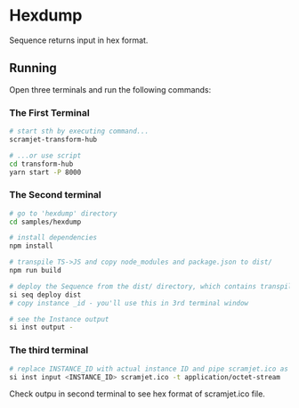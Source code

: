 
# Hexdump

Sequence returns input in hex format.

## Running

Open three terminals and run the following commands:

### The First Terminal

```bash
# start sth by executing command...
scramjet-transform-hub

# ...or use script
cd transform-hub
yarn start -P 8000
```

### The Second terminal

```bash
# go to 'hexdump' directory
cd samples/hexdump

# install dependencies
npm install

# transpile TS->JS and copy node_modules and package.json to dist/
npm run build

# deploy the Sequence from the dist/ directory, which contains transpiled code, package.json and node_modules
si seq deploy dist
# copy instance _id - you'll use this in 3rd terminal window

# see the Instance output
si inst output -
```

### The third terminal

```bash
# replace INSTANCE_ID with actual instance ID and pipe scramjet.ico as binary to instance input
si inst input <INSTANCE_ID> scramjet.ico -t application/octet-stream
```

Check outpu in second terminal to see hex format of scramjet.ico file.
